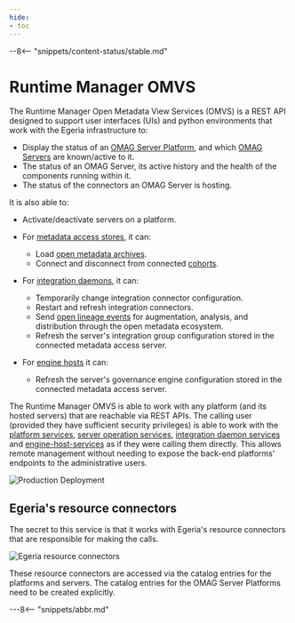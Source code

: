 ```yaml
---
hide:
- toc
---
```


<!-- SPDX-License-Identifier: CC-BY-4.0 -->
<!-- Copyright Contributors to the Egeria project. -->

--8<-- "snippets/content-status/stable.md"

# Runtime Manager OMVS

The Runtime Manager Open Metadata View Services (OMVS) is a REST API designed to support user interfaces (UIs) and python environments that work with the Egeria infrastructure to:

* Display the status of an [OMAG Server Platform](/concepts/omag-server-platform), and which [OMAG Servers](/concepts/omag-server) are known/active to it.
* The status of an OMAG Server, its active history and the health of the components running within it.
* The status of the connectors an OMAG Server is hosting.

It is also able to:

* Activate/deactivate servers on a platform.
* For [metadata access stores](/concepts/metadata-access-store), it can:

    * Load [open metadata archives](/concepts/open-metadata-archive).
    * Connect and disconnect from connected [cohorts](/concepts/cohort-member).
  
* For [integration daemons](/concept/integration-daemon), it can:

   * Temporarily change integration connector configuration.
   * Restart and refresh integration connectors.
   * Send [open lineage events](/features/lineage-management/overview) for augmentation, analysis, and distribution through the open metadata ecosystem.
   * Refresh the server's integration group configuration stored in the connected metadata access server.
  
* For [engine hosts](/concepts/engine-host) it can:

   * Refresh the server's governance engine configuration stored in the connected metadata access server.
     

The Runtime Manager OMVS is able to work with any platform (and its hosted servers) that are reachable via REST APIs.  The calling user (provided they have sufficient security privileges) is able to work with the [platform services](/services/platform-services/overview), [server operation services](/services/server-operations), [integration daemon services](/services/integration-daemon-services) and [engine-host-services](/services/engine-host-services) as if they were calling them directly.  This allows remote management without needing to expose the back-end platforms' endpoints to the administrative users.

![Production Deployment](production-deployment.svg)

## Egeria's resource connectors

The secret to this service is that it works with Egeria's resource connectors that are responsible for making the calls.  

![Egeria resource connectors](egeria-system-connectors.svg)

These resource connectors are accessed via the catalog entries for the platforms and servers.  The catalog entries for the OMAG Server Platforms need to be created explicitly.  

---8<-- "snippets/abbr.md"






